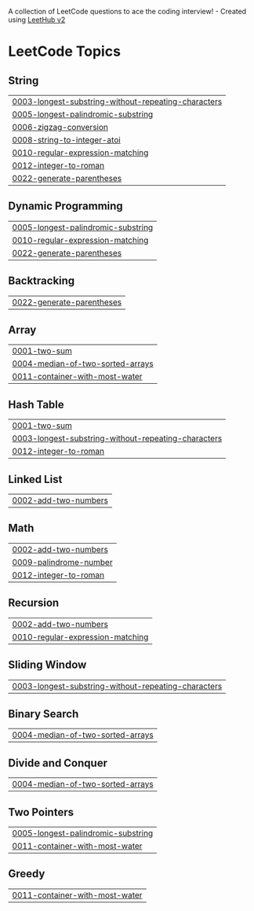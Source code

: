 A collection of LeetCode questions to ace the coding interview! - Created using [LeetHub v2](https://github.com/arunbhardwaj/LeetHub-2.0)
<!---LeetCode Topics Start-->
# LeetCode Topics
## String
|  |
| ------- |
| [0003-longest-substring-without-repeating-characters](https://github.com/Gouri-Jadhav1506/LeetCode/tree/master/0003-longest-substring-without-repeating-characters) |
| [0005-longest-palindromic-substring](https://github.com/Gouri-Jadhav1506/LeetCode/tree/master/0005-longest-palindromic-substring) |
| [0006-zigzag-conversion](https://github.com/Gouri-Jadhav1506/LeetCode/tree/master/0006-zigzag-conversion) |
| [0008-string-to-integer-atoi](https://github.com/Gouri-Jadhav1506/LeetCode/tree/master/0008-string-to-integer-atoi) |
| [0010-regular-expression-matching](https://github.com/Gouri-Jadhav1506/LeetCode/tree/master/0010-regular-expression-matching) |
| [0012-integer-to-roman](https://github.com/Gouri-Jadhav1506/LeetCode/tree/master/0012-integer-to-roman) |
| [0022-generate-parentheses](https://github.com/Gouri-Jadhav1506/LeetCode/tree/master/0022-generate-parentheses) |
## Dynamic Programming
|  |
| ------- |
| [0005-longest-palindromic-substring](https://github.com/Gouri-Jadhav1506/LeetCode/tree/master/0005-longest-palindromic-substring) |
| [0010-regular-expression-matching](https://github.com/Gouri-Jadhav1506/LeetCode/tree/master/0010-regular-expression-matching) |
| [0022-generate-parentheses](https://github.com/Gouri-Jadhav1506/LeetCode/tree/master/0022-generate-parentheses) |
## Backtracking
|  |
| ------- |
| [0022-generate-parentheses](https://github.com/Gouri-Jadhav1506/LeetCode/tree/master/0022-generate-parentheses) |
## Array
|  |
| ------- |
| [0001-two-sum](https://github.com/Gouri-Jadhav1506/LeetCode/tree/master/0001-two-sum) |
| [0004-median-of-two-sorted-arrays](https://github.com/Gouri-Jadhav1506/LeetCode/tree/master/0004-median-of-two-sorted-arrays) |
| [0011-container-with-most-water](https://github.com/Gouri-Jadhav1506/LeetCode/tree/master/0011-container-with-most-water) |
## Hash Table
|  |
| ------- |
| [0001-two-sum](https://github.com/Gouri-Jadhav1506/LeetCode/tree/master/0001-two-sum) |
| [0003-longest-substring-without-repeating-characters](https://github.com/Gouri-Jadhav1506/LeetCode/tree/master/0003-longest-substring-without-repeating-characters) |
| [0012-integer-to-roman](https://github.com/Gouri-Jadhav1506/LeetCode/tree/master/0012-integer-to-roman) |
## Linked List
|  |
| ------- |
| [0002-add-two-numbers](https://github.com/Gouri-Jadhav1506/LeetCode/tree/master/0002-add-two-numbers) |
## Math
|  |
| ------- |
| [0002-add-two-numbers](https://github.com/Gouri-Jadhav1506/LeetCode/tree/master/0002-add-two-numbers) |
| [0009-palindrome-number](https://github.com/Gouri-Jadhav1506/LeetCode/tree/master/0009-palindrome-number) |
| [0012-integer-to-roman](https://github.com/Gouri-Jadhav1506/LeetCode/tree/master/0012-integer-to-roman) |
## Recursion
|  |
| ------- |
| [0002-add-two-numbers](https://github.com/Gouri-Jadhav1506/LeetCode/tree/master/0002-add-two-numbers) |
| [0010-regular-expression-matching](https://github.com/Gouri-Jadhav1506/LeetCode/tree/master/0010-regular-expression-matching) |
## Sliding Window
|  |
| ------- |
| [0003-longest-substring-without-repeating-characters](https://github.com/Gouri-Jadhav1506/LeetCode/tree/master/0003-longest-substring-without-repeating-characters) |
## Binary Search
|  |
| ------- |
| [0004-median-of-two-sorted-arrays](https://github.com/Gouri-Jadhav1506/LeetCode/tree/master/0004-median-of-two-sorted-arrays) |
## Divide and Conquer
|  |
| ------- |
| [0004-median-of-two-sorted-arrays](https://github.com/Gouri-Jadhav1506/LeetCode/tree/master/0004-median-of-two-sorted-arrays) |
## Two Pointers
|  |
| ------- |
| [0005-longest-palindromic-substring](https://github.com/Gouri-Jadhav1506/LeetCode/tree/master/0005-longest-palindromic-substring) |
| [0011-container-with-most-water](https://github.com/Gouri-Jadhav1506/LeetCode/tree/master/0011-container-with-most-water) |
## Greedy
|  |
| ------- |
| [0011-container-with-most-water](https://github.com/Gouri-Jadhav1506/LeetCode/tree/master/0011-container-with-most-water) |
<!---LeetCode Topics End-->